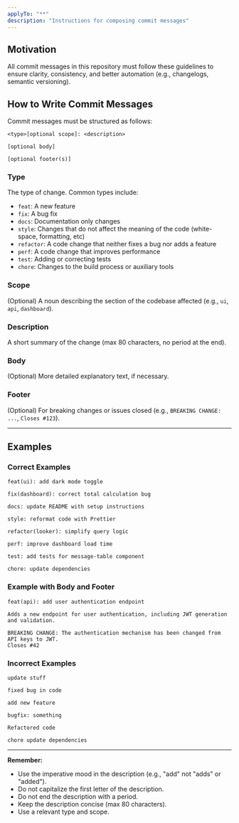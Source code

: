 ```yaml
---
applyTo: "**"
description: "Instructions for composing commit messages"
---
```


## Motivation

All commit messages in this repository must follow these guidelines to ensure clarity, consistency, and better automation (e.g., changelogs, semantic versioning).

## How to Write Commit Messages

Commit messages must be structured as follows:

```
<type>[optional scope]: <description>

[optional body]

[optional footer(s)]
```

### Type

The type of change. Common types include:

- `feat`: A new feature
- `fix`: A bug fix
- `docs`: Documentation only changes
- `style`: Changes that do not affect the meaning of the code (white-space, formatting, etc)
- `refactor`: A code change that neither fixes a bug nor adds a feature
- `perf`: A code change that improves performance
- `test`: Adding or correcting tests
- `chore`: Changes to the build process or auxiliary tools

### Scope

(Optional) A noun describing the section of the codebase affected (e.g., `ui`, `api`, `dashboard`).

### Description

A short summary of the change (max 80 characters, no period at the end).

### Body

(Optional) More detailed explanatory text, if necessary.

### Footer

(Optional) For breaking changes or issues closed (e.g., `BREAKING CHANGE: ...`, `Closes #123`).

---

## Examples

### Correct Examples

```
feat(ui): add dark mode toggle
```

```
fix(dashboard): correct total calculation bug
```

```
docs: update README with setup instructions
```

```
style: reformat code with Prettier
```

```
refactor(looker): simplify query logic
```

```
perf: improve dashboard load time
```

```
test: add tests for message-table component
```

```
chore: update dependencies
```

### Example with Body and Footer

```
feat(api): add user authentication endpoint

Adds a new endpoint for user authentication, including JWT generation and validation.

BREAKING CHANGE: The authentication mechanism has been changed from API keys to JWT.
Closes #42
```

### Incorrect Examples

```
update stuff
```

```
fixed bug in code
```

```
add new feature
```

```
bugfix: something
```

```
Refactored code
```

```
chore update dependencies
```

---

**Remember:**

- Use the imperative mood in the description (e.g., "add" not "adds" or "added").
- Do not capitalize the first letter of the description.
- Do not end the description with a period.
- Keep the description concise (max 80 characters).
- Use a relevant type and scope.
